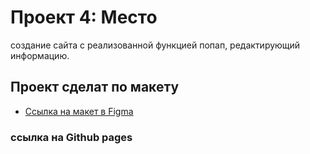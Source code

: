 # Проект 4: Место

создание сайта с реализованной функцией попап, редактирующий информацию.

## Проект сделат по макету

* [Ссылка на макет в Figma](https://www.figma.com/file/2cn9N9jSkmxD84oJik7xL7/JavaScript.-Sprint-4?node-id=0%3A1)
### ссылка на Github pages





